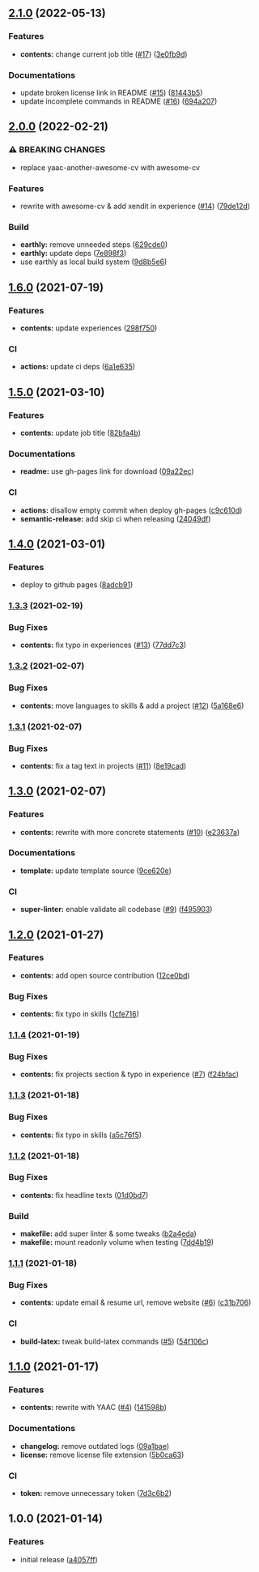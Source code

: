 ## [2.1.0](https://github.com/kirintwn/resume/compare/v2.0.0...v2.1.0) (2022-05-13)


### Features

* **contents:** change current job title ([#17](https://github.com/kirintwn/resume/issues/17)) ([3e0fb9d](https://github.com/kirintwn/resume/commit/3e0fb9dca18f290eae75a82c5e4c51037c45e71b))


### Documentations

* update broken license link in README ([#15](https://github.com/kirintwn/resume/issues/15)) ([81443b5](https://github.com/kirintwn/resume/commit/81443b58b82a31150f2ce0c4369b53f45653657a))
* update incomplete commands in README ([#16](https://github.com/kirintwn/resume/issues/16)) ([694a207](https://github.com/kirintwn/resume/commit/694a20724a203631401badd1e076af7fe76c0543))

## [2.0.0](https://github.com/kirintwn/resume/compare/v1.6.0...v2.0.0) (2022-02-21)


### ⚠ BREAKING CHANGES

* replace yaac-another-awesome-cv with awesome-cv

### Features

* rewrite with awesome-cv & add xendit in experience ([#14](https://github.com/kirintwn/resume/issues/14)) ([79de12d](https://github.com/kirintwn/resume/commit/79de12db3e0c796cc4281a139283ca1ed76097a3))


### Build

* **earthly:** remove unneeded steps ([629cde0](https://github.com/kirintwn/resume/commit/629cde01372c044f6088db81b7ebf846c2136992))
* **earthly:** update deps ([7e898f3](https://github.com/kirintwn/resume/commit/7e898f3b18a1bb621f72c029ca41f8d55bd34997))
* use earthly as local build system ([9d8b5e6](https://github.com/kirintwn/resume/commit/9d8b5e648f8b5fcef13ca1a2e4cd8fa41f0f2bf3))

## [1.6.0](https://github.com/kirintwn/resume/compare/v1.5.0...v1.6.0) (2021-07-19)


### Features

* **contents:** update experiences ([298f750](https://github.com/kirintwn/resume/commit/298f750f977a1c7fed5851155118af8ca8706035))


### CI

* **actions:** update ci deps ([6a1e635](https://github.com/kirintwn/resume/commit/6a1e6352ced981147fa254cc081b581c284623ec))

## [1.5.0](https://github.com/kirintwn/resume/compare/v1.4.0...v1.5.0) (2021-03-10)


### Features

* **contents:** update job title ([82bfa4b](https://github.com/kirintwn/resume/commit/82bfa4b3a2c20497019dffd2fdfbc6ee32f175d9))


### Documentations

* **readme:** use gh-pages link for download ([09a22ec](https://github.com/kirintwn/resume/commit/09a22ec24116bb1829f2288a2440b5df7e6bdbf1))


### CI

* **actions:** disallow empty commit when deploy gh-pages ([c9c610d](https://github.com/kirintwn/resume/commit/c9c610d9dece5f96607c8759fec9173148d4f185))
* **semantic-release:** add skip ci when releasing ([24049df](https://github.com/kirintwn/resume/commit/24049dff28c62f53f19d375e56989e5665e1b301))

## [1.4.0](https://github.com/kirintwn/resume/compare/v1.3.3...v1.4.0) (2021-03-01)


### Features

* deploy to github pages ([8adcb91](https://github.com/kirintwn/resume/commit/8adcb91f0930ad995a6ebd12dd6d35f0aa739117))

### [1.3.3](https://github.com/kirintwn/resume/compare/v1.3.2...v1.3.3) (2021-02-19)


### Bug Fixes

* **contents:** fix typo in experiences ([#13](https://github.com/kirintwn/resume/issues/13)) ([77dd7c3](https://github.com/kirintwn/resume/commit/77dd7c347ffdfd9dc5e5d97e9a760b2fe507c8f4))

### [1.3.2](https://github.com/kirintwn/resume/compare/v1.3.1...v1.3.2) (2021-02-07)


### Bug Fixes

* **contents:** move languages to skills & add a project ([#12](https://github.com/kirintwn/resume/issues/12)) ([5a168e6](https://github.com/kirintwn/resume/commit/5a168e620ded43fcf44c673af026a1dac5b127a0))

### [1.3.1](https://github.com/kirintwn/resume/compare/v1.3.0...v1.3.1) (2021-02-07)


### Bug Fixes

* **contents:** fix a tag text in projects ([#11](https://github.com/kirintwn/resume/issues/11)) ([8e19cad](https://github.com/kirintwn/resume/commit/8e19cad35eee215dfe2c6fe8914d385570bc5a20))

## [1.3.0](https://github.com/kirintwn/resume/compare/v1.2.0...v1.3.0) (2021-02-07)


### Features

* **contents:** rewrite with more concrete statements ([#10](https://github.com/kirintwn/resume/issues/10)) ([e23637a](https://github.com/kirintwn/resume/commit/e23637a209b7a19eee7feacda21399bf3f7604b0))


### Documentations

* **template:** update template source ([9ce620e](https://github.com/kirintwn/resume/commit/9ce620e0c052faf248981c14a7d171a59c9d689b))


### CI

* **super-linter:** enable validate all codebase ([#9](https://github.com/kirintwn/resume/issues/9)) ([f495903](https://github.com/kirintwn/resume/commit/f49590384e9c46703579be31dc09d33308649b5d))

## [1.2.0](https://github.com/kirintwn/resume/compare/v1.1.4...v1.2.0) (2021-01-27)


### Features

* **contents:** add open source contribution ([12ce0bd](https://github.com/kirintwn/resume/commit/12ce0bd38532d7ce7b9971fd97ee5d15910c9d3d))


### Bug Fixes

* **contents:** fix typo in skills ([1cfe716](https://github.com/kirintwn/resume/commit/1cfe716bb4e87612c913d7e3120e60b04c882173))

### [1.1.4](https://github.com/kirintwn/resume/compare/v1.1.3...v1.1.4) (2021-01-19)


### Bug Fixes

* **contents:** fix projects section & typo in experience ([#7](https://github.com/kirintwn/resume/issues/7)) ([f24bfac](https://github.com/kirintwn/resume/commit/f24bfacd8d4b0afb1998789fd161b44db79086a7))

### [1.1.3](https://github.com/kirintwn/resume/compare/v1.1.2...v1.1.3) (2021-01-18)


### Bug Fixes

* **contents:** fix typo in skills ([a5c76f5](https://github.com/kirintwn/resume/commit/a5c76f5d85f536c6e06c49ed142dda326340e7b1))

### [1.1.2](https://github.com/kirintwn/resume/compare/v1.1.1...v1.1.2) (2021-01-18)


### Bug Fixes

* **contents:** fix headline texts ([01d0bd7](https://github.com/kirintwn/resume/commit/01d0bd78c5106d1bc5c2f3e0272c502b09d09c2f))


### Build

* **makefile:** add super linter & some tweaks ([b2a4eda](https://github.com/kirintwn/resume/commit/b2a4eda706ea7d82ebf555bbafd72a42c0ac05d3))
* **makefile:** mount readonly volume when testing ([7dd4b19](https://github.com/kirintwn/resume/commit/7dd4b19f452ed44dac3c368fcea74aea66844d53))

### [1.1.1](https://github.com/kirintwn/resume/compare/v1.1.0...v1.1.1) (2021-01-18)


### Bug Fixes

* **contents:** update email & resume url, remove website ([#6](https://github.com/kirintwn/resume/issues/6)) ([c31b706](https://github.com/kirintwn/resume/commit/c31b706b371e12508bfbf87f886a44374e4a07b4))


### CI

* **build-latex:** tweak build-latex commands ([#5](https://github.com/kirintwn/resume/issues/5)) ([54f106c](https://github.com/kirintwn/resume/commit/54f106cabcb3ef316c6d41b0adf897a2a8616524))

## [1.1.0](https://github.com/kirintwn/resume/compare/v1.0.0...v1.1.0) (2021-01-17)


### Features

* **contents:** rewrite with YAAC ([#4](https://github.com/kirintwn/resume/issues/4)) ([141598b](https://github.com/kirintwn/resume/commit/141598b92b7b8c20e1c31a4454c79cf5c72d6c79))


### Documentations

* **changelog:** remove outdated logs ([09a1bae](https://github.com/kirintwn/resume/commit/09a1baed72b0d2895b0f31a84d19f21cce049a08))
* **license:** remove license file extension ([5b0ca63](https://github.com/kirintwn/resume/commit/5b0ca63cbf924357c5d01ddba4a62a83c5eef8e3))


### CI

* **token:** remove unnecessary token ([7d3c6b2](https://github.com/kirintwn/resume/commit/7d3c6b27374a1edc11d7adaf16a0439a5f2560e9))

## 1.0.0 (2021-01-14)


### Features

* initial release ([a4057ff](https://github.com/kirintwn/resume/commit/a4057ffd5e5175966cdd54505ab57217b0a8e93c))
